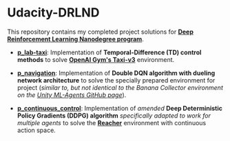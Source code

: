 # Udacity-DRLND

This repository contains my completed project solutions for [**Deep Reinforcement Learning Nanodegree program**](https://www.udacity.com/course/deep-reinforcement-learning-nanodegree--nd893).

- **[p_lab-taxi](https://github.com/and-buk/Udacity-DRLND/tree/master/p_lab-taxi)**: Implementation of **Temporal-Difference (TD) control methods** to solve [**OpenAI Gym's Taxi-v3**](https://gym.openai.com/envs/Taxi-v3/) environment.

- **[p_navigation](https://github.com/and-buk/Udacity-DRLND/tree/master/p_navigation)**: Implementation of **Double DQN algorithm with dueling network architecture** to solve the specially prepared environment for project (*similar to, but not identical to the Banana Collector environment on the [Unity ML-Agents GitHub page](https://github.com/Unity-Technologies/ml-agents/blob/master/docs/Learning-Environment-Examples.md#banana-collector)*). 

- **[p_continuous_control](https://github.com/and-buk/Udacity-DRLND/tree/master/p_continuous_control)**: Implementation of *amended* **Deep Deterministic Policy Gradients (DDPG) algorithm** *specifically adapted to work for multiple agents* to solve the [**Reacher**](https://github.com/Unity-Technologies/ml-agents/blob/master/docs/Learning-Environment-Examples.md#reacher) environment with continuous action space.
